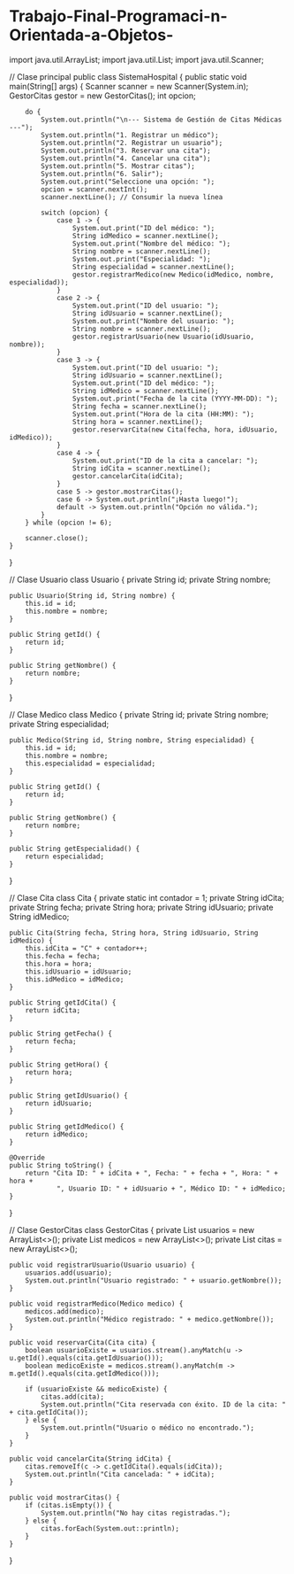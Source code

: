 # Trabajo-Final-Programaci-n-Orientada-a-Objetos-
import java.util.ArrayList;
import java.util.List;
import java.util.Scanner;

// Clase principal
public class SistemaHospital {
    public static void main(String[] args) {
        Scanner scanner = new Scanner(System.in);
        GestorCitas gestor = new GestorCitas();
        int opcion;

        do {
            System.out.println("\n--- Sistema de Gestión de Citas Médicas ---");
            System.out.println("1. Registrar un médico");
            System.out.println("2. Registrar un usuario");
            System.out.println("3. Reservar una cita");
            System.out.println("4. Cancelar una cita");
            System.out.println("5. Mostrar citas");
            System.out.println("6. Salir");
            System.out.print("Seleccione una opción: ");
            opcion = scanner.nextInt();
            scanner.nextLine(); // Consumir la nueva línea

            switch (opcion) {
                case 1 -> {
                    System.out.print("ID del médico: ");
                    String idMedico = scanner.nextLine();
                    System.out.print("Nombre del médico: ");
                    String nombre = scanner.nextLine();
                    System.out.print("Especialidad: ");
                    String especialidad = scanner.nextLine();
                    gestor.registrarMedico(new Medico(idMedico, nombre, especialidad));
                }
                case 2 -> {
                    System.out.print("ID del usuario: ");
                    String idUsuario = scanner.nextLine();
                    System.out.print("Nombre del usuario: ");
                    String nombre = scanner.nextLine();
                    gestor.registrarUsuario(new Usuario(idUsuario, nombre));
                }
                case 3 -> {
                    System.out.print("ID del usuario: ");
                    String idUsuario = scanner.nextLine();
                    System.out.print("ID del médico: ");
                    String idMedico = scanner.nextLine();
                    System.out.print("Fecha de la cita (YYYY-MM-DD): ");
                    String fecha = scanner.nextLine();
                    System.out.print("Hora de la cita (HH:MM): ");
                    String hora = scanner.nextLine();
                    gestor.reservarCita(new Cita(fecha, hora, idUsuario, idMedico));
                }
                case 4 -> {
                    System.out.print("ID de la cita a cancelar: ");
                    String idCita = scanner.nextLine();
                    gestor.cancelarCita(idCita);
                }
                case 5 -> gestor.mostrarCitas();
                case 6 -> System.out.println("¡Hasta luego!");
                default -> System.out.println("Opción no válida.");
            }
        } while (opcion != 6);

        scanner.close();
    }
}

// Clase Usuario
class Usuario {
    private String id;
    private String nombre;

    public Usuario(String id, String nombre) {
        this.id = id;
        this.nombre = nombre;
    }

    public String getId() {
        return id;
    }

    public String getNombre() {
        return nombre;
    }
}

// Clase Medico
class Medico {
    private String id;
    private String nombre;
    private String especialidad;

    public Medico(String id, String nombre, String especialidad) {
        this.id = id;
        this.nombre = nombre;
        this.especialidad = especialidad;
    }

    public String getId() {
        return id;
    }

    public String getNombre() {
        return nombre;
    }

    public String getEspecialidad() {
        return especialidad;
    }
}

// Clase Cita
class Cita {
    private static int contador = 1;
    private String idCita;
    private String fecha;
    private String hora;
    private String idUsuario;
    private String idMedico;

    public Cita(String fecha, String hora, String idUsuario, String idMedico) {
        this.idCita = "C" + contador++;
        this.fecha = fecha;
        this.hora = hora;
        this.idUsuario = idUsuario;
        this.idMedico = idMedico;
    }

    public String getIdCita() {
        return idCita;
    }

    public String getFecha() {
        return fecha;
    }

    public String getHora() {
        return hora;
    }

    public String getIdUsuario() {
        return idUsuario;
    }

    public String getIdMedico() {
        return idMedico;
    }

    @Override
    public String toString() {
        return "Cita ID: " + idCita + ", Fecha: " + fecha + ", Hora: " + hora +
                ", Usuario ID: " + idUsuario + ", Médico ID: " + idMedico;
    }
}

// Clase GestorCitas
class GestorCitas {
    private List<Usuario> usuarios = new ArrayList<>();
    private List<Medico> medicos = new ArrayList<>();
    private List<Cita> citas = new ArrayList<>();

    public void registrarUsuario(Usuario usuario) {
        usuarios.add(usuario);
        System.out.println("Usuario registrado: " + usuario.getNombre());
    }

    public void registrarMedico(Medico medico) {
        medicos.add(medico);
        System.out.println("Médico registrado: " + medico.getNombre());
    }

    public void reservarCita(Cita cita) {
        boolean usuarioExiste = usuarios.stream().anyMatch(u -> u.getId().equals(cita.getIdUsuario()));
        boolean medicoExiste = medicos.stream().anyMatch(m -> m.getId().equals(cita.getIdMedico()));

        if (usuarioExiste && medicoExiste) {
            citas.add(cita);
            System.out.println("Cita reservada con éxito. ID de la cita: " + cita.getIdCita());
        } else {
            System.out.println("Usuario o médico no encontrado.");
        }
    }

    public void cancelarCita(String idCita) {
        citas.removeIf(c -> c.getIdCita().equals(idCita));
        System.out.println("Cita cancelada: " + idCita);
    }

    public void mostrarCitas() {
        if (citas.isEmpty()) {
            System.out.println("No hay citas registradas.");
        } else {
            citas.forEach(System.out::println);
        }
    }
}
